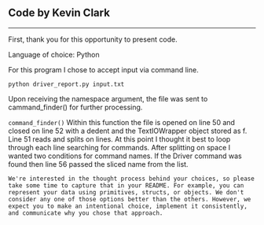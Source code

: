 ## Code by Kevin Clark
______________________

First, thank you for this opportunity to present code. 

Language of choice: Python

For this program I chose to accept input via command line. 

```python driver_report.py input.txt```

Upon receiving the namespace argument, the file was sent to cammand_finder() for further processing. 

```command_finder()```
Within this function the file is opened on line 50 and closed on line 52 with a dedent and the TextIOWrapper object stored as f. Line 51 reads and splits on lines. At this point I thought it best to loop through each line searching for commands. After splitting on space I wanted two conditions for command names. If the Driver command was found then line 56 passed the sliced name from the list.  




```We're interested in the thought process behind your choices, so please take some time to capture that in your README. For example, you can represent your data using primitives, structs, or objects. We don't consider any one of those options better than the others. However, we expect you to make an intentional choice, implement it consistently, and communicate why you chose that approach.```

